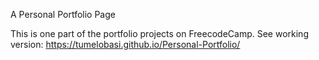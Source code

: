 A Personal Portfolio Page

This is one part of the portfolio projects on FreecodeCamp. See working version:
https://tumelobasi.github.io/Personal-Portfolio/
